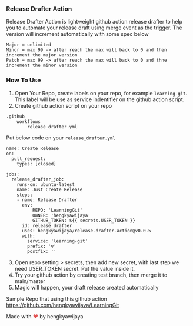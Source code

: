 ### Release Drafter Action
Release Drafter Action is lightweight github action release drafter to help you to automate your release draft using merge event as the trigger. The version will increment automatically with some spec below 
```
Major = unlimited
Minor = max 99 -> after reach the max will back to 0 and then increment the major version
Patch = max 99 -> after reach the max will back to 0 and thne increment the minor version
```

### How To Use
1. Open Your Repo, create labels on your repo, for example `learning-git`. This label will be use as service indentifier on the github action script.
2. Create github action script on your repo 
```
.github
    workflows
        release_drafter.yml
```
Put below code on your `release_drafter.yml`
```
name: Create Release
on:
  pull_request:
    types: [closed]

jobs:
  release_drafter_job:
    runs-on: ubuntu-latest
    name: Just Create Release
    steps:
    - name: Release Drafter
      env:
          REPO: 'LearningGit'
          OWNER: 'hengkyawijaya'
          GITHUB_TOKEN: ${{ secrets.USER_TOKEN }}
      id: release_drafter
      uses: hengkyawijaya/release-drafter-action@v0.0.5
      with:
        service: 'learning-git'
        prefix: 'v'
        postfix: ''
```
3. Open repo setting > secrets, then add new secret, with last step we need USER_TOKEN secret. Put the value inside it.
4. Try your github action by creating test branch, then merge it to main/master
5. Magic will happen, your draft release created automatically

Sample Repo that using this github action
https://github.com/hengkyawijaya/LearningGit

Made with <span style="color: #e25555;">&hearts;</span> by hengkyawijaya
